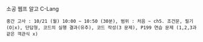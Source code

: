 
소공
웹프
알고
C-Lang 
```
중간 고사 : 10/21 (월) 10:00 ~ 10:50 (30분), 범위 : 처음 ~ ch5. 조건문, 필기 (O|x), 단답형, 코드의 실행 결과(유추), 코드 작성(3 문제), P199 연습 문제 (1,2,3과 같은 객관식 x)
```
